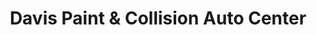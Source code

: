 ---
title: "Davis Paint & Collision Auto Center"
url: /oklahoma-city/davis-paint-and-collision-auto-center/
shop: car repair
---